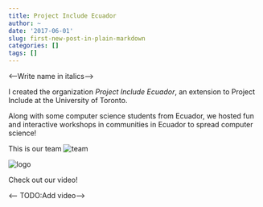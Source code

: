 ```yaml
---
title: Project Include Ecuador
author: ~
date: '2017-06-01'
slug: first-new-post-in-plain-markdown
categories: []
tags: []
---
```


<--Write name in italics-->

I created the organization *Project Include Ecuador*, an extension to Project Include at the University of Toronto.

Along with some computer science students from Ecuador, we hosted fun and interactive workshops in communities in Ecuador to spread computer science!


This is our team
![team](/img/team.png)



![logo](/img/logo.png)


Check out our video!


<-- TODO:Add video-->











